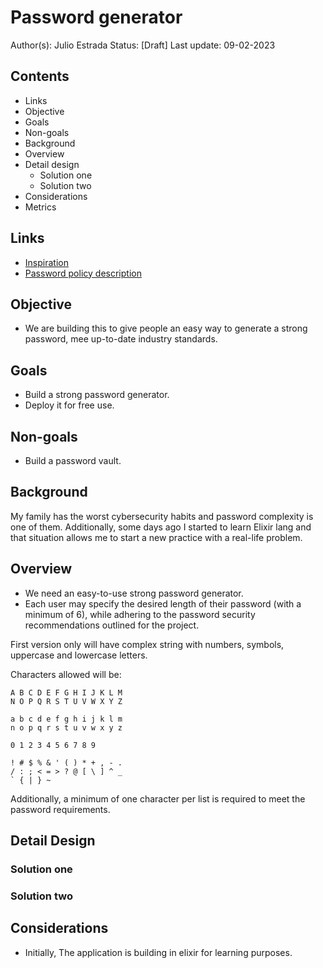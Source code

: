 # Password generator

Author(s): Julio Estrada
Status: [Draft]
Last update: 09-02-2023

## Contents

- Links
- Objective
- Goals
- Non-goals
- Background
- Overview
- Detail design
    - Solution one
    - Solution two
- Considerations
- Metrics

## Links

- [Inspiration](https://www.youtube.com/watch?v=gRQIPvDFuts&t=6771s)
- [Password policy description](https://support.microsoft.com/en-us/windows/create-and-use-strong-passwords-c5cebb49-8c53-4f5e-2bc4-fe357ca048eb)

## Objective

- We are building this to give people an easy way to generate a strong password,
  mee up-to-date industry standards.

## Goals

- Build a strong password generator.
- Deploy it for free use.

## Non-goals

- Build a password vault.

## Background

My family has the worst cybersecurity habits and password complexity is one of them. Additionally, some days ago I
started to learn Elixir lang and that situation allows me to start a new practice with a real-life problem.

## Overview

- We need an easy-to-use strong password generator.
- Each user may specify the desired length of their password (with a minimum of 6), while adhering to the password
  security recommendations outlined for the project.

First version only will have complex string with numbers, symbols, uppercase and lowercase letters.

Characters allowed will be:

```text
A B C D E F G H I J K L M
N O P Q R S T U V W X Y Z
```

```text
a b c d e f g h i j k l m
n o p q r s t u v w x y z
```

```text
0 1 2 3 4 5 6 7 8 9
```

```text
! # $ % & ' ( ) * + , - . 
/ : ; < = > ? @ [ \ ] ^ _ 
` { | } ~
```

Additionally, a minimum of one character per list is required to meet the password requirements.

## Detail Design

### Solution one

### Solution two

## Considerations

- Initially, The application is building in elixir for learning purposes.
